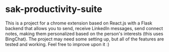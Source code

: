 # sak-productivity-suite
This is a project for a chrome extension based on React.js with a Flask backend that allows you to send, receive LinkedIn messages, send connect notes, making them personalized based on the person's interests (this uses BingChat). The project may need some setting up, but all of the features are tested and working. Feel free to improve upon it :)

